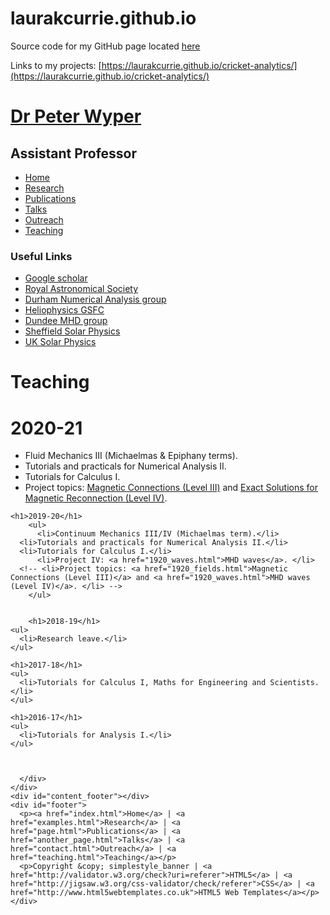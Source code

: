 # laurakcurrie.github.io
Source code for my GitHub page located [here](https://laurakcurrie.github.io/)

Links to my projects: [https://laurakcurrie.github.io/cricket-analytics/](https://laurakcurrie.github.io/cricket-analytics/)


<html>

<head>
  <title>Teaching</title>
  <meta name="description" content="website description" />
  <meta name="keywords" content="website keywords, website keywords" />
  <meta http-equiv="content-type" content="text/html; charset=windows-1252" />
  <link rel="stylesheet" type="text/css" href="style/style.css" />
</head>

<body>
  <div id="main">
    <div id="header">
      <div id="logo">
        <div id="logo_text">
          <!-- class="logo_colour", allows you to change the colour of the text -->
          <h1><a href="index.html">Dr Peter Wyper</span></a></h1>
          <h2>Assistant Professor</h2>
        </div>
      </div>
      <div id="menubar">
        <ul id="menu">
          <!-- put class="selected" in the li tag for the selected page - to highlight which page you're on -->
          <li><a href="index.html">Home</a></li>
          <li><a href="examples.html">Research</a></li>
          <li><a href="page.html">Publications</a></li>
          <li><a href="another_page.html">Talks</a></li>
          <li><a href="contact.html">Outreach</a></li>
	  <li class="selected"><a href="teaching.html">Teaching</a></li>
        </ul>
      </div>
    </div>
    <div id="content_header"></div>
    <div id="site_content">
      <div id="sidebar_container">
        <div class="sidebar">
          <div class="sidebar_top"></div>
          <div class="sidebar_item">
            <h3>Useful Links</h3>
            <ul>
	      <li><a href="https://scholar.google.co.uk/citations?user=VZnMv0kAAAAJ&hl=en">Google scholar</a></li>
	      <li><a href="https://www.ras.org.uk/">Royal Astronomical Society</a></li>
              <li><a href="https://www.dur.ac.uk/mathematical.sciences/num/">Durham Numerical Analysis group</a></li>
	      <li><a href="https://science.gsfc.nasa.gov/heliophysics/">Heliophysics GSFC</a></li>
	      <li><a href="http://www.maths.dundee.ac.uk/mhd/">Dundee MHD group</a></li>
	      <li><a href="http://sp2rc.group.shef.ac.uk/">Sheffield Solar Physics</a></li>
              <li><a href="http://www.uksolphys.org/">UK Solar Physics</a></li>
            </ul>
          </div>
          <div class="sidebar_base"></div>
        </div>
        <div class="sidebar">
        </div>
      </div>
      <div id="content">
	<h1>Teaching</h1>
	<p></p>
        <!-- insert the page content here -->
        <h1>2020-21</h1>
        <ul>
          <li>Fluid Mechanics III (Michaelmas & Epiphany terms).</li>
          <li>Tutorials and practicals for Numerical Analysis II.</li>
          <li>Tutorials for Calculus I.</li>
          <li>Project topics: <a href="2021_fields.html">Magnetic Connections (Level III)</a> and <a href="2021_recon.html">Exact Solutions for Magnetic Reconnection (Level IV)</a>. </li>
        </ul>


	<h1>2019-20</h1>
        <ul>
          <li>Continuum Mechanics III/IV (Michaelmas term).</li>
	  <li>Tutorials and practicals for Numerical Analysis II.</li>
	  <li>Tutorials for Calculus I.</li>
          <li>Project IV: <a href="1920_waves.html">MHD waves</a>. </li>
	  <!-- <li>Project topics: <a href="1920_fields.html">Magnetic Connections (Level III)</a> and <a href="1920_waves.html">MHD waves (Level IV)</a>. </li> -->
        </ul>


        <h1>2018-19</h1>
	<ul>
	  <li>Research leave.</li>
	</ul>

	<h1>2017-18</h1>
	<ul>
	  <li>Tutorials for Calculus I, Maths for Engineering and Scientists.</li>
	</ul>

	<h1>2016-17</h1>
	<ul>
	  <li>Tutorials for Analysis I.</li>
	</ul>

	
	      
      </div>
    </div>
    <div id="content_footer"></div>
    <div id="footer">
      <p><a href="index.html">Home</a> | <a href="examples.html">Research</a> | <a href="page.html">Publications</a> | <a href="another_page.html">Talks</a> | <a href="contact.html">Outreach</a> | <a href="teaching.html">Teaching</a></p>
      <p>Copyright &copy; simplestyle_banner | <a href="http://validator.w3.org/check?uri=referer">HTML5</a> | <a href="http://jigsaw.w3.org/css-validator/check/referer">CSS</a> | <a href="http://www.html5webtemplates.co.uk">HTML5 Web Templates</a></p>
    </div>
  </div>
</body>
</html>

